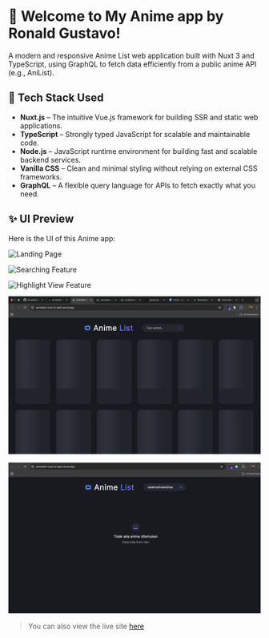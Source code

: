 # 🌟 Welcome to My Anime app by Ronald Gustavo!

A modern and responsive Anime List web application built with Nuxt 3 and TypeScript, using GraphQL to fetch data efficiently from a public anime API (e.g., AniList).

## 🚀 Tech Stack Used

- **Nuxt.js** – The intuitive Vue.js framework for building SSR and static web applications.
- **TypeScript** – Strongly typed JavaScript for scalable and maintainable code.
- **Node.js** – JavaScript runtime environment for building fast and scalable backend services.
- **Vanilla CSS** – Clean and minimal styling without relying on external CSS frameworks.
- **GraphQL** – A flexible query language for APIs to fetch exactly what you need.

## ✨ UI Preview

Here is the UI of this Anime app:

![Landing Page](https://github.com/RonaldGustavo/animelist-nuxt-ts/blob/master/app/assets/images/landing_page.png)

![Searching Feature](https://github.com/RonaldGustavo/animelist-nuxt-ts/blob/master/app/assets/images/searching.png)

![Highlight View Feature](https://github.com/RonaldGustavo/animelist-nuxt-ts/blob/master/app/assets/images/highlight_detail.png)

![Skeleton Loading Feature](https://github.com/RonaldGustavo/animelist-nuxt-ts/blob/master/app/assets/images/skeleton_loading.png)

![No Data View](https://github.com/RonaldGustavo/animelist-nuxt-ts/blob/master/app/assets/images/no_data.png)

> You can also view the live site [here](https://animelist-nuxt-ts-epfl.vercel.app/)
